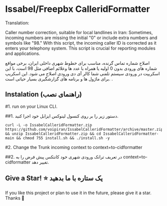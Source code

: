 # Issabel/Freepbx CalleridFormatter
Translation:

Caller number correction, suitable for local landlines in Iran: Sometimes, incoming numbers are missing the initial "0" or include extra numbers and symbols like "98." With this script, the incoming caller ID is corrected as it enters your telephony system. This script is crucial for reporting modules and applications.

اصلاح شماره تماس گرنده، مناسب برای خطوط شهری داخلی ایران، برخی مواقع شماره های ورودی بدون 0 اولیه یا همراه با عدد ها وعلائم اضافی مثل 98 است، با این اسکریپت در ورودی سیستم تلفنی شما کالر آی دی ورودی اصلاح می شود. این اسکریپ برای ماژول ها و برنامه های گزارشگیری بسیار حیاتی است.
.
## Instalation (راهنمای نصب)

#1. run on your Linux CLI.

##1. دستور زیر را بر روی کنسول لینوکس ایزابل خود اجرا کنید.
```
curl -L -o IssabelCalleridFormatter.zip https://github.com/voipiran/IssabelCalleridFormatter/archive/master.zip && unzip IssabelCalleridFormatter.zip && cd IssabelCalleridFormatter-main && chmod 755 install.sh && ./install.sh -y
```


#2. Change the Trunk incoming context to   context=to-cidformatter

##2. در تعریف ترانک ورودی شهری خود کانتکس پیش فرض را به context=to-cidformatter تغییر دهد.

## Give a Star! ⭐ یک ستاره با ما بدهید
If you like this project or plan to use it in the future, please give it a star. Thanks 🙏
